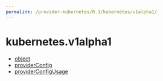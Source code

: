 ```yaml
---
permalink: /provider-kubernetes/0.3/kubernetes/v1alpha1/
---
```


# kubernetes.v1alpha1



* [object](object.md)
* [providerConfig](providerConfig.md)
* [providerConfigUsage](providerConfigUsage.md)